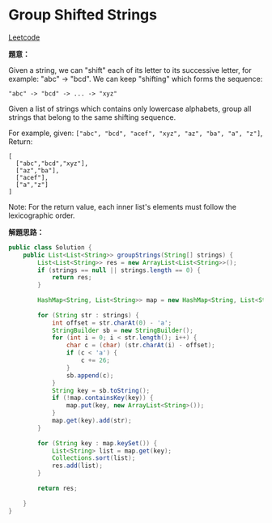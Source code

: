 # Group Shifted Strings

[Leetcode](https://leetcode.com/problems/group-shifted-strings/)

**題意：**

Given a string, we can "shift" each of its letter to its successive letter, for example: "abc" -> "bcd". We can keep "shifting" which forms the sequence:
```
"abc" -> "bcd" -> ... -> "xyz"
```
Given a list of strings which contains only lowercase alphabets, group all strings that belong to the same shifting sequence.

For example, given: ```["abc", "bcd", "acef", "xyz", "az", "ba", "a", "z"]```, 
Return:
```
[
  ["abc","bcd","xyz"],
  ["az","ba"],
  ["acef"],
  ["a","z"]
]
```
Note: For the return value, each inner list's elements must follow the lexicographic order.


**解題思路：**


```java
public class Solution {
    public List<List<String>> groupStrings(String[] strings) {
        List<List<String>> res = new ArrayList<List<String>>();
        if (strings == null || strings.length == 0) {
            return res;
        }
        
        HashMap<String, List<String>> map = new HashMap<String, List<String>>();
        
        for (String str : strings) {
            int offset = str.charAt(0) - 'a';
            StringBuilder sb = new StringBuilder();
            for (int i = 0; i < str.length(); i++) {
                char c = (char) (str.charAt(i) - offset);
                if (c < 'a') {
                    c += 26;
                }
                sb.append(c);
            }
            String key = sb.toString();
            if (!map.containsKey(key)) {
                map.put(key, new ArrayList<String>());
            }
            map.get(key).add(str);
        }
        
        for (String key : map.keySet()) {
            List<String> list = map.get(key);
            Collections.sort(list);
            res.add(list);
        }
        
        return res;
        
    }
}
```